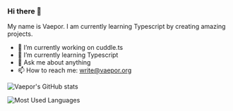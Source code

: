 ### Hi there 👋

My name is Vaepor. I am currently learning Typescript by creating amazing projects.

- 🔭 I’m currently working on cuddle.ts
- 🌱 I’m currently learning Typescript
- 💬 Ask me about anything
- 📫 How to reach me: write@vaepor.org

![Vaepor's GitHub stats](https://github-readme-stats.vercel.app/api?username=vaepor&count_private=true&theme=dracula)

![Most Used Languages](https://github-readme-stats.vercel.app/api/top-langs/?username=vaepor&theme=dracula&layout=compact)
